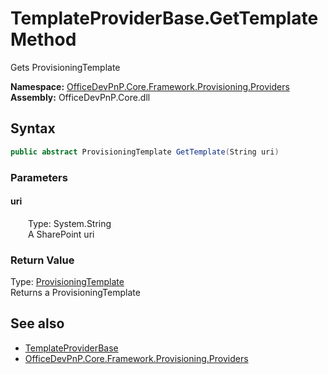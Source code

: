 # TemplateProviderBase.GetTemplate Method  
 Gets ProvisioningTemplate   

**Namespace:** [OfficeDevPnP.Core.Framework.Provisioning.Providers](OfficeDevPnP.Core.Framework.Provisioning.Providers.md)  
**Assembly:** OfficeDevPnP.Core.dll  
## Syntax
```C#
public abstract ProvisioningTemplate GetTemplate(String uri)
```
### Parameters
#### uri  
&emsp;&emsp;Type: System.String  
&emsp;&emsp;A SharePoint uri  

  

### Return Value
Type: [ProvisioningTemplate](OfficeDevPnP.Core.Framework.Provisioning.Model.ProvisioningTemplate.md)  
Returns a ProvisioningTemplate  


## See also
- [TemplateProviderBase](OfficeDevPnP.Core.Framework.Provisioning.Providers.TemplateProviderBase.md) 
- [OfficeDevPnP.Core.Framework.Provisioning.Providers](OfficeDevPnP.Core.Framework.Provisioning.Providers.md) 
